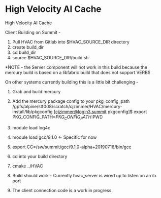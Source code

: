 # High Velocity AI Cache

High Velocity AI Cache


Client Building on Summit - 

1. Pull HVAC from Gitlab into $HVAC_SOURCE_DIR directory
2. create build_dir
3. cd build_dir
4. source $HVAC_SOURCE_DIR/build.sh 

*NOTE - the Server component will not work in this build because the mercury build is based on a libfabric build that does not support VERBS


On other systems currently building this is a little bit challenging -

1. Grab and build mercury
2. Add the mercury package config to your pkg_config_path
	/gpfs/alpine/stf008/scratch/cjzimmer/HVAC/mercury-install/lib/pkgconfig
	[cjzimmer@login3.summit pkgconfig]$ export PKG_CONFIG_PATH=$PKG_CONFIG_PATH:$PWD

3. module load log4c
4. module load gcc/9.1.0 <- Specific for now
5. export CC=/sw/summit/gcc/9.1.0-alpha+20190716/bin/gcc 
6. cd into your build directory
7. cmake ../HVAC
8. Build should work - Currently hvac_server is wired up to listen on an ib port
9. The client connection code is a work in progress

